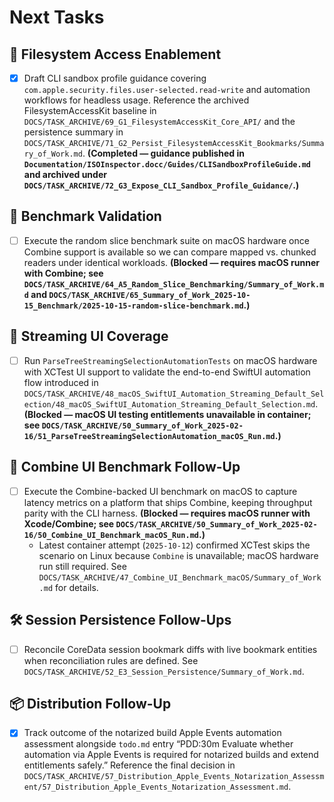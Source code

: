 # Next Tasks

## 🔐 Filesystem Access Enablement

- [x] Draft CLI sandbox profile guidance covering `com.apple.security.files.user-selected.read-write` and automation workflows for headless usage. Reference the archived FilesystemAccessKit baseline in `DOCS/TASK_ARCHIVE/69_G1_FilesystemAccessKit_Core_API/` and the persistence summary in `DOCS/TASK_ARCHIVE/71_G2_Persist_FilesystemAccessKit_Bookmarks/Summary_of_Work.md`. **(Completed — guidance published in `Documentation/ISOInspector.docc/Guides/CLISandboxProfileGuide.md` and archived under `DOCS/TASK_ARCHIVE/72_G3_Expose_CLI_Sandbox_Profile_Guidance/`.)**

## 🔭 Benchmark Validation

- [ ] Execute the random slice benchmark suite on macOS hardware once Combine support is available so we can compare mapped vs. chunked readers under identical workloads. **(Blocked — requires macOS runner with Combine; see `DOCS/TASK_ARCHIVE/64_A5_Random_Slice_Benchmarking/Summary_of_Work.md` and `DOCS/TASK_ARCHIVE/65_Summary_of_Work_2025-10-15_Benchmark/2025-10-15-random-slice-benchmark.md`.)**

## 🧪 Streaming UI Coverage

- [ ] Run `ParseTreeStreamingSelectionAutomationTests` on macOS hardware with XCTest UI support to validate the end-to-end SwiftUI automation flow introduced in `DOCS/TASK_ARCHIVE/48_macOS_SwiftUI_Automation_Streaming_Default_Selection/48_macOS_SwiftUI_Automation_Streaming_Default_Selection.md`. **(Blocked — macOS UI testing entitlements unavailable in container; see `DOCS/TASK_ARCHIVE/50_Summary_of_Work_2025-02-16/51_ParseTreeStreamingSelectionAutomation_macOS_Run.md`.)**

## 🔬 Combine UI Benchmark Follow-Up

- [ ] Execute the Combine-backed UI benchmark on macOS to capture latency metrics on a platform that ships Combine, keeping throughput parity with the CLI harness. **(Blocked — requires macOS runner with Xcode/Combine; see `DOCS/TASK_ARCHIVE/50_Summary_of_Work_2025-02-16/50_Combine_UI_Benchmark_macOS_Run.md`.)**
  - Latest container attempt (`2025-10-12`) confirmed XCTest skips the scenario on Linux because `Combine` is unavailable; macOS hardware run still required. See `DOCS/TASK_ARCHIVE/47_Combine_UI_Benchmark_macOS/Summary_of_Work.md` for details.

## 🛠️ Session Persistence Follow-Ups

- [ ] Reconcile CoreData session bookmark diffs with live bookmark entities when reconciliation rules are defined. See `DOCS/TASK_ARCHIVE/52_E3_Session_Persistence/Summary_of_Work.md`.

## 📦 Distribution Follow-Up

- [x] Track outcome of the notarized build Apple Events automation assessment alongside `todo.md` entry “PDD:30m Evaluate whether automation via Apple Events is required for notarized builds and extend entitlements safely.” Reference the final decision in `DOCS/TASK_ARCHIVE/57_Distribution_Apple_Events_Notarization_Assessment/57_Distribution_Apple_Events_Notarization_Assessment.md`.
